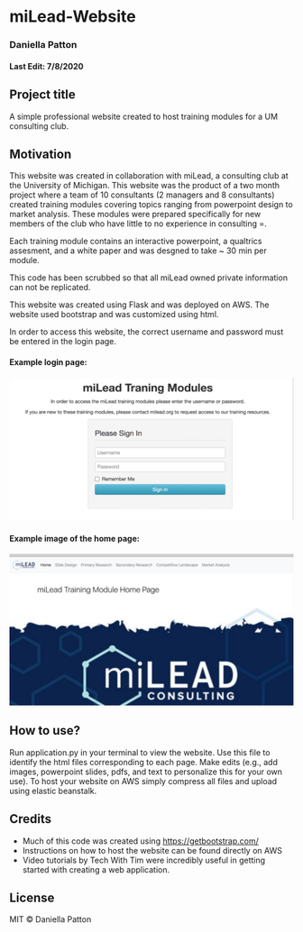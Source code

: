 # miLead-Website
### Daniella Patton
#### Last Edit: 7/8/2020

## Project title
A simple professional website created to host training modules for a UM consulting club.

## Motivation
This website was created in collaboration with miLead, a consulting club at the University of Michigan. 
This website was the product of a two month project where a team of 10 consultants (2 managers and 8 consultants) created training modules covering topics ranging from powerpoint design to market analysis. These modules were prepared specifically for new members of the club who have little to no experience in consulting =.

Each training module contains an interactive powerpoint, a qualtrics assesment, and a white paper and was desgned to take ~ 30 min per module. 

This code has been scrubbed so that all miLead owned private information can not be replicated.

This website was created using Flask and was deployed on AWS. The website used bootstrap and was customized using html. 

In order to access this website, the correct username and password must be entered in the login page.

#### Example login page:

![alt text](https://github.com/daniella-patton/miLead-Website/blob/master/Login.png?raw=true)


#### Example image of the home page:

![alt text](https://github.com/daniella-patton/miLead-Website/blob/master/Home.png?raw=true)

## How to use?
Run application.py in your terminal to view the website. Use this file to identify the html files corresponding to each page. Make edits (e.g., add images, powerpoint slides, pdfs, and text to personalize this for your own use). 
To host your website on AWS simply compress all files and upload using elastic beanstalk. 

## Credits
* Much of this code was created using https://getbootstrap.com/
* Instructions on how to host the website can be found directly on AWS
* Video tutorials by Tech With Tim were incredibly useful in getting started with creating a web application. 

## License
MIT © Daniella Patton
